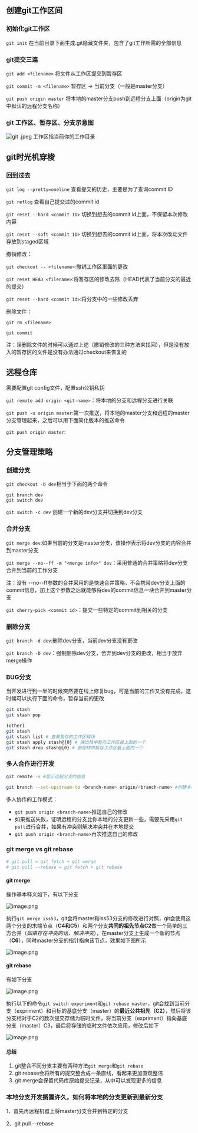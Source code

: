 ##  创建git工作区间

### 初始化git工作区
`git init` 在当前目录下面生成.git隐藏文件夹，包含了git工作所需的全部信息

### git提交三连
`git add <filename>` 将文件从工作区提交到暂存区

`git commit -m <filename>` 暂存区 -> 当前分支（一般是master分支）

`git push origin master` 将本地的master分支push到远程分支上面（origin为git中默认的远程分支名称）


### git 工作区、暂存区、分支示意图
![git .jpeg](https://i.loli.net/2019/10/30/QzRwNJDK3nWkX5F.jpg)
工作区指当前你的工作目录

## git时光机穿梭

### 回到过去
`git log --pretty=oneline` 查看提交的历史，主要是为了查询commit ID

`git reflog` 查看自己提交过的commit id

`git reset --hard <commit ID>` 切换到想去的commit id上面，不保留本次修改内容

`git reset --soft <commit ID>` 切换到想去的commit id上面，将本次改动文件存放到staged区域


撤销修改：

`git checkout -- <filename>`:撤销工作区里面的更改

`git reset HEAD <filename>`:将暂存区的修改去除（HEAD代表了当前分支的最近的提交）

`git reset --hard <commit id>`:将分支中的一些修改丢弃


删除文件：

`git rm <filename>`

`git commit`

注：误删除文件的时候可以通过上述（撤销修改的三种方法来找回），但是没有放入的暂存区的文件是没有办法通过checkout来恢复的



## 远程仓库
需要配置git config文件，配置ssh公钥私钥

`git remote add origin <git-name>`：将本地的分支和远程分支进行关联

`git push -u origin master`:第一次推送，将本地的master分支和远程的master分支管理起来，之后可以用下面简化版本的推送命令

`git push origin master`:

## 分支管理策略

### 创建分支
`git checkout -b dev`相当于下面的两个命令
```
git branch dev
git switch dev
```
`git switch -c dev`
创建一个新的dev分支并切换到dev分支


### 合并分支
`git merge dev`:如果当前的分支是master分支，该操作表示将dev分支的内容合并到master分支

`git merge --no--ff -m "<merge info>" dev`：采用普通的合并策略将dev分支合并到当前的工作分支

注：没有 --no--ff参数的合并采用的是快速合并策略，不会携带dev分支上面的commit信息，加上这个参数之后就能够将dev的commit信息一块合并到master分支

`git cherry-pick <commit id>`：提交一些特定的commit到相关的分支

### 删除分支
`git branch -d dev`:删除dev分支，当前dev分支没有更改

`git branch -D dev`：强制删除dev分支，舍弃到dev分支的更改，相当于放弃merge操作

### BUG分支
当开发进行到一半的时候突然要在线上修复bug，可是当前的工作又没有完成，这时候可以执行下面的命令，暂存当前的更改
```bash
git stash
git stash pop

(other)
git stash
git stash list # 查看暂存的工作区现场
git stash apply stash@{0} # 弹出栈中暂存工作区最上面的一个
git stash drop stash@{0} # 删除栈中暂存工作区最上面的一个
```


### 多人合作进行开发
```bash
git remote -v #显示远程分支的信息

git branch --set-upstream-to <branch-name> origin/<branch-name> #创建本地分支和远程分支的链接关系

```
多人协作的工作模式：
* `git push origin <branch-name>`推送自己的修改
* 如果推送失败，证明远程的分支比你本地的分支更新一些，需要先采用`git pull`进行合并，如果有冲突则解决冲突并在本地提交
* `git push origin <branch-name>`再次推送自己的修改


### git merge vs git rebase
```bash
# git pull = git fetch + git merge
# git pull --rebase = git fetch + git rebase
```

#### git merge

操作基本释义如下，有以下分支

![image.png](https://i.loli.net/2020/12/11/EQJ7z6CKvYcq4xa.png)

执行`git merge iss53`，git会将master和iss53分支的修改进行对照，git会使用这两个分支的末端节点（**C4和C5**）和两个分支**共同的祖先节点C2**做一个简单的三方合并（*如果存在冲突的话，解决冲突*），在master分支上生成一个新的节点（**C6**），同时master分支的指针指向该节点，效果如下图所示

![image.png](https://i.loli.net/2020/12/11/bnMoNaG7jEVqs8S.png)

#### git rebase

有如下分支

![image.png](https://i.loli.net/2020/12/11/A7IMl9byc1gZPhj.png)

执行以下的命令`git switch experiment`和`git rebase master`，git会找到当前分支（expriment）和目标的基底分支（master）的**最近公共祖先（C2）**，然后将该分支相对于C2的数次提交存储为临时文件，将当前分支（expriment）指向基底分支（master）C3，最后将存储的临时文件依次应用，修改后如下

![image.png](https://i.loli.net/2020/12/11/kErq1oFGhlAn9D4.png)



#### 总结

1. git整合不同分支主要有两种方法`git merge`和`git rebase`
2. git rebase会将所有的提交整合成一条直线，看起来更加直观整洁
3. git merge会保留代码库原始提交记录，从中可以发现更多的信息


### 本地分支开发搁置许久，如何将本地的分支更新到最新分支
1、首先再远程机器上将master分支合并到特定的分支

2、git pull --rebase

